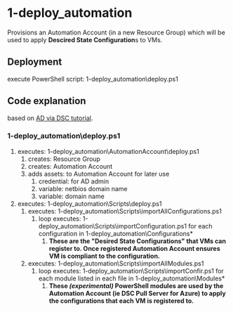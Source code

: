 # 1-deploy_automation

Provisions an Automation Account (in a new Resource Group) which will be used to apply **Descired State Configuration**s to VMs.

## Deployment

execute PowerShell script: 1-deploy_automation\deploy.ps1

## Code explanation

based on [AD via DSC tutorial](https://kvaes.wordpress.com/2017/04/29/azure-deploying-a-domain-controller-via-dsc-pull/).


### 1-deploy_automation\deploy.ps1

1. executes: 1-deploy_automation\AutomationAccount\deploy.ps1
    1. creates: Resource Group
    1. creates: Automation Account
    1. adds assets: to Automation Account for later use
        1. credential: for AD admin
        1. variable: netbios domain name
        1. variable: domain name
1. executes: 1-deploy_automation\Scripts\deploy.ps1
    1. executes: 1-deploy_automation\Scripts\importAllConfigurations.ps1
        1. loop executes: 1-deploy_automation\Scripts\importConfiguration.ps1 for each configuration in 1-deploy_automation\Configurations\*
            1. **These are the "Desired State Configurations" that VMs can register to.  Once registered Automation Account ensures VM is compliant to the configuration.**
    1. executes: 1-deploy_automation\Scripts\importAllModules.ps1
        1. loop executes: 1-deploy_automation\Scripts\importConfir.ps1 for each module listed in each file in 1-deploy_automation\Modules\*
            1. **These *(experimental)* PowerShell modules are used by the Automation Account (ie DSC Pull Server for Azure) to apply the configurations that each VM is registered to.**
